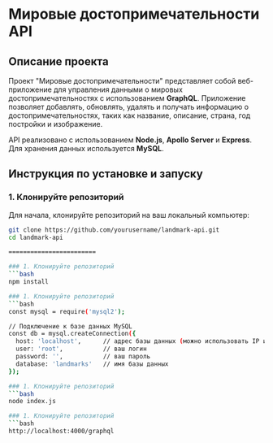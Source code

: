 # Мировые достопримечательности API

## Описание проекта

Проект "Мировые достопримечательности" представляет собой веб-приложение для управления данными о мировых достопримечательностях с использованием **GraphQL**. Приложение позволяет добавлять, обновлять, удалять и получать информацию о достопримечательностях, таких как название, описание, страна, год постройки и изображение.

API реализовано с использованием **Node.js**, **Apollo Server** и **Express**. Для хранения данных используется **MySQL**.

## Инструкция по установке и запуску

### 1. Клонируйте репозиторий

Для начала, клонируйте репозиторий на ваш локальный компьютер:

```bash
git clone https://github.com/yourusername/landmark-api.git
cd landmark-api

========================

### 1. Клонируйте репозиторий
```bash
npm install

### 1. Клонируйте репозиторий
```bash
const mysql = require('mysql2');

// Подключение к базе данных MySQL
const db = mysql.createConnection({
  host: 'localhost',      // адрес базы данных (можно использовать IP или localhost)
  user: 'root',           // ваш логин
  password: '',           // ваш пароль
  database: 'landmarks'   // имя базы данных
});

### 1. Клонируйте репозиторий
```bash
node index.js

### 1. Клонируйте репозиторий
```bash
http://localhost:4000/graphql
